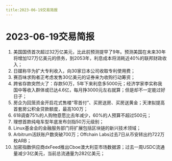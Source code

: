 ```yaml
---
title:2023-06-19交易简报
---
```

# 2023-06-19交易简报
1. 美国国债首次超过32万亿美元，比此前预测提早了9年。预测美国在未来30年将增加127万亿美元的债务，到2053年，利息成本将消耗近40%的联邦财政收入；
2. 日媒称华为扩大专利收入，向30家日本公司收取专利使用费；
3. 赛百味求购者正考虑发售30亿美元的证券来为收购行动筹资；
4. 跨省存款突然火了：存款50万，5年下来利息多5000元；经济学家李实称我国中等收入群体或已达4.6亿，每月挣3000元左右就算；但是却不一定能过好日子；
5. 房企为回笼资金开启花式售楼“零首付”、买房送房、买房送黄金；天津拟提高首套房公积金贷款额度，最高100万；
6. 618调查75%的人购物意愿比去年减少，60%的人预算不超过500元；
7. 理想首款纯电车型年底发布剑指50万元级别；
8. Linux基金会的金融服务部门将扩展包括区块链的新兴技术领域；
9. Arbitrum活跃账户数突破700万；Offchain Labs过去7日从币安转出约722万枚ARB；
10. 加密指数供应商dxFeed推出Cboe澳大利亚市场数据源；过去一周USDC流通量减少3亿美元，当前总流通量为282亿美元；